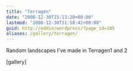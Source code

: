 ```yaml
---
title: "Terragen"
date: "2008-12-30T15:13:20+00:00"
lastmod: "2008-12-30T21:58:42+00:00"
guid: http://eddie/wordpress/?page_id=105
aliases: /gallery/terragen/
---
```


Random landscapes I've made in Terragen1 and 2

\[gallery\]
